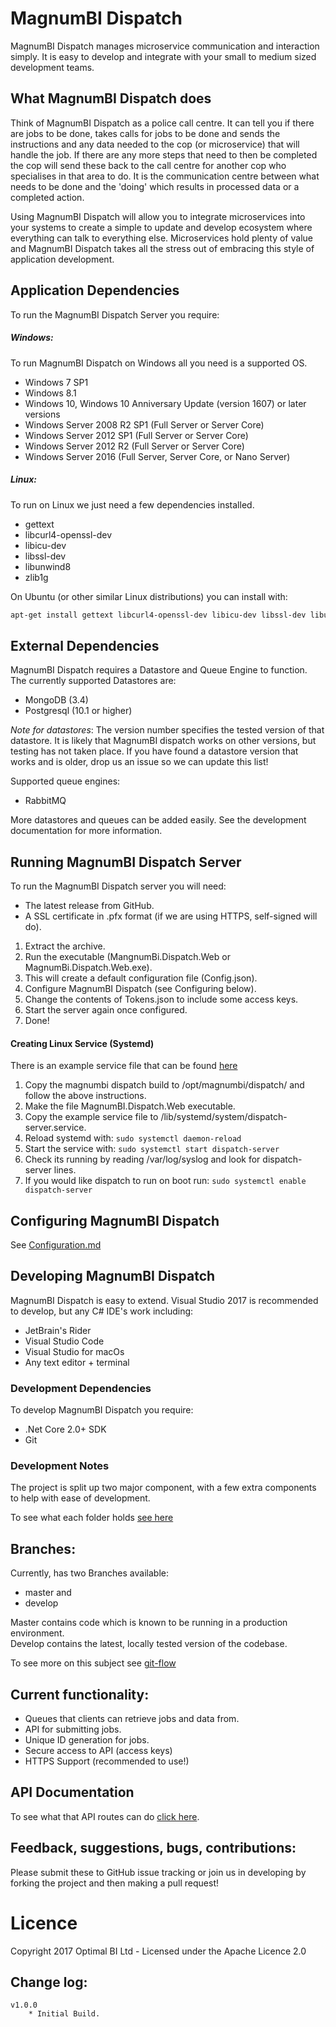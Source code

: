 # MagnumBI Dispatch
MagnumBI Dispatch manages microservice communication and interaction simply. It is easy to develop and integrate with your small to medium sized development teams. 

## What MagnumBI Dispatch does
Think of MagnumBI Dispatch as a police call centre. It can tell you if there are jobs to be done, takes calls for jobs to be done and sends the instructions and any data needed to the cop (or microservice) that will handle the job. If there are any more steps that need to then be completed the cop will send these back to the call centre for another cop who specialises in that area to do. It is the communication centre between what needs to be done and the 'doing' which results in processed data or a completed action. 

Using MagnumBI Dispatch will allow you to integrate microservices into your systems to create a simple to update and develop ecosystem where everything can talk to everything else. Microservices hold plenty of value and MagnumBI Dispatch takes all the stress out of embracing this style of application development. 

## Application Dependencies
To run the MagnumBI Dispatch Server you require:

##### Windows:
To run MagnumBI Dispatch on Windows all you need is a supported OS.

* Windows 7 SP1
* Windows 8.1
* Windows 10, Windows 10 Anniversary Update (version 1607) or later versions
* Windows Server 2008 R2 SP1 (Full Server or Server Core)
* Windows Server 2012 SP1 (Full Server or Server Core)
* Windows Server 2012 R2 (Full Server or Server Core)
* Windows Server 2016 (Full Server, Server Core, or Nano Server)

##### Linux:
To run on Linux we just need a few dependencies installed.

* gettext
* libcurl4-openssl-dev
* libicu-dev
* libssl-dev
* libunwind8
* zlib1g

On Ubuntu (or other similar Linux distributions) you can install with:
```bash
apt-get install gettext libcurl4-openssl-dev libicu-dev libssl-dev libunwind8 zlib1g
```

## External Dependencies
MagnumBI Dispatch requires a Datastore and Queue Engine to function. The currently supported Datastores are:
* MongoDB (3.4)
* Postgresql (10.1 or higher)

*Note for datastores*: The version number specifies the tested version of that datastore. It is likely that MagnumBI dispatch works on other versions, but testing has not taken place. If you have found a datastore version that works and is older, drop us an issue so we can update this list!  

Supported queue engines:  
* RabbitMQ  

More datastores and queues can be added easily. See the development documentation for more information.

## Running MagnumBI Dispatch Server
To run the MagnumBI Dispatch server you will need:
* The latest release from GitHub.
* A SSL certificate in .pfx format (if we are using HTTPS, self-signed will do).

1. Extract the archive.
1. Run the executable (MangnumBi.Dispatch.Web or MagnumBi.Dispatch.Web.exe).
1. This will create a default configuration file (Config.json).
1. Configure MagnumBI Dispatch (see Configuring below).
1. Change the contents of Tokens.json to include some access keys.
1. Start the server again once configured.
1. Done!

#### Creating Linux Service (Systemd)
There is an example service file that can be found [here](MagnumBI.Dispatch.Web/dispatch-server.service)

1. Copy the magnumbi dispatch build to /opt/magnumbi/dispatch/ and follow the above instructions.
1. Make the file MagnumBI.Dispatch.Web executable.
1. Copy the example service file to /lib/systemd/system/dispatch-server.service.
1. Reload systemd with: ```sudo systemctl daemon-reload```
1. Start the service with: ```sudo systemctl start dispatch-server```
1. Check its running by reading /var/log/syslog and look for dispatch-server lines.
1. If you would like dispatch to run on boot run: ```sudo systemctl enable dispatch-server```

## Configuring MagnumBI Dispatch

See [Configuration.md](Configuration.md)

## Developing MagnumBI Dispatch
MagnumBI Dispatch is easy to extend. Visual Studio 2017 is recommended to develop, but any C# IDE's work including:
* JetBrain's Rider
* Visual Studio Code
* Visual Studio for macOs
* Any text editor + terminal

### Development Dependencies
To develop MagnumBI Dispatch you require:
* .Net Core 2.0+ SDK
* Git

### Development Notes
The project is split up two major component, with a few extra components to help with ease of development.

To see what each folder holds [see here](Development.md)

## Branches:
Currently,  has two Branches available:
* master and
* develop  

Master contains code which is known to be running in a production environment.  
Develop contains the latest, locally tested version of the codebase.  

To see more on this subject see [git-flow](https://www.atlassian.com/git/tutorials/comparing-workflows/gitflow-workflow)

## Current functionality: ##
* Queues that clients can retrieve jobs and data from.
* API for submitting jobs.
* Unique ID generation for jobs.
* Secure access to API (access keys)
* HTTPS Support (recommended to use!)

## API Documentation
To see what that API routes can do [click here](ApiDocumentation.md).

## Feedback, suggestions, bugs, contributions: ##
Please submit these to GitHub issue tracking or join us in developing by forking the project and then making a pull request!


# Licence
Copyright 2017 Optimal BI Ltd - Licensed under the Apache Licence 2.0

## Change log: ##
```
v1.0.0
	* Initial Build.

```
